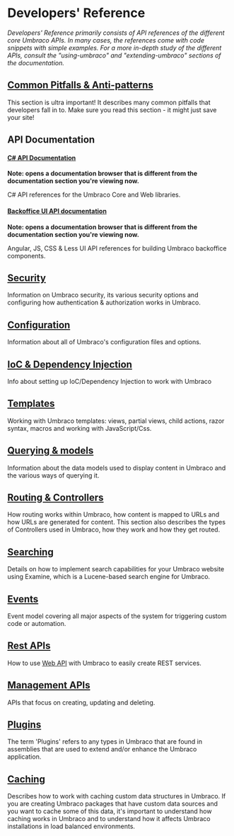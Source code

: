# Developers' Reference

_Developers' Reference primarily consists of API references of the different core Umbraco APIs. In many cases, the references come with code snippets with simple examples. For a more in-depth study of the different APIs, consult the "using-umbraco" and "extending-umbraco" sections of the documentation._

## [Common Pitfalls & Anti-patterns](Common-Pitfalls/index.md)

This section is ultra important! It describes many common pitfalls that developers fall in to. Make sure you read this section - it might just save your site!

## API Documentation

#### [C# API Documentation](https://our.umbraco.com/apidocs/csharp/)

__Note: opens a documentation browser that is different from the documentation section you're viewing now.__

C# API references for the Umbraco Core and Web libraries.

#### [Backoffice UI API documentation](https://our.umbraco.com/apidocs/ui/)

__Note: opens a documentation browser that is different from the documentation section you're viewing now.__

Angular, JS, CSS & Less UI API references for building Umbraco backoffice components.

## [Security](Security/index.md)

Information on Umbraco security, its various security options and configuring how authentication & authorization works in Umbraco.

## [Configuration](Config/index.md)

Information about all of Umbraco's configuration files and options.

## [IoC & Dependency Injection](using-ioc.md)

Info about setting up IoC/Dependency Injection to work with Umbraco

## [Templates](Templating/index.md)

Working with Umbraco templates: views, partial views, child actions, razor syntax, macros and working with JavaScript/Css.

## [Querying & models](Querying/index.md)
 
Information about the data models used to display content in Umbraco and the various ways of querying it.

## [Routing & Controllers](Routing/index.md)

How routing works within Umbraco, how content is mapped to URLs and how URLs are generated for content.
This section also describes the types of Controllers used in Umbraco, how they work and how they get routed.

## [Searching](Searching/index.md)

Details on how to implement search capabilities for your Umbraco website using Examine, which is a Lucene-based search engine for Umbraco.

## [Events](Events/index.md)

Event model covering all major aspects of the system for triggering custom code or automation.  

## [Rest APIs](Routing/WebApi/index.md)

How to use [Web API](http://www.asp.net/web-api) with Umbraco to easily create REST services.

## [Management APIs](Management-v6/index.md)

APIs that focus on creating, updating and deleting.

## [Plugins](Plugins/index.md)

The term 'Plugins' refers to any types in Umbraco that are found in assemblies that are used to extend and/or enhance the Umbraco application.

## [Caching](Cache/index.md)

Describes how to work with caching custom data structures in Umbraco. If you are creating Umbraco packages that have custom data sources and you want to cache some of this data, it's important to understand how caching works in Umbraco and to understand how it affects Umbraco installations in load balanced environments.
